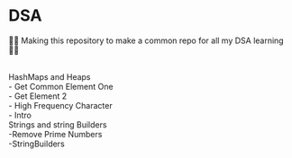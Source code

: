 # DSA
🚀🚀 Making this repository to make a common repo for  all my DSA learning 👩‍💻

<br/>
HashMaps and Heaps
</br>
   - Get Common Element One
    </br>
   - Get Element 2
    </br>
   - High Frequency Character
   </br>
   - Intro

</br>
Strings and string Builders
</br>
 -Remove Prime Numbers
 </br>
 -StringBuilders
